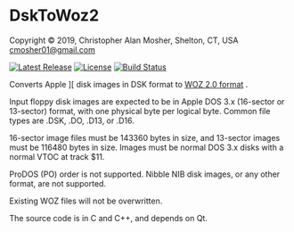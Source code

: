 # DskToWoz2



Copyright © 2019, Christopher Alan Mosher, Shelton, CT, USA <cmosher01@gmail.com>



[![Latest Release](https://img.shields.io/github/release-pre/cmosher01/DskToWoz2.svg)](https://github.com/cmosher01/DskToWoz2/releases/latest)
[![License](https://img.shields.io/github/license/cmosher01/DskToWoz2.svg)](https://www.gnu.org/licenses/gpl.html)
[![Build Status](https://travis-ci.com/cmosher01/DskToWoz2.svg?branch=master)](https://travis-ci.com/cmosher01/DskToWoz2)



Converts Apple ][ disk images in DSK format to [WOZ 2.0 format](https://applesaucefdc.com/woz/reference2/) .



Input floppy disk images are expected to be in Apple DOS 3.x (16-sector or 13-sector)
format, with one physical byte per logical byte. Common file types are .DSK, .DO, .D13, or .D16.

16-sector image files must be 143360 bytes in size, and 13-sector images must be 116480 bytes in size.
Images must be normal DOS 3.x disks with a normal VTOC at track $11.

ProDOS (PO) order is not supported. Nibble NIB disk images, or any other format, are not supported.

Existing WOZ files will not be overwritten.

The source code is in C and C++, and depends on Qt.
